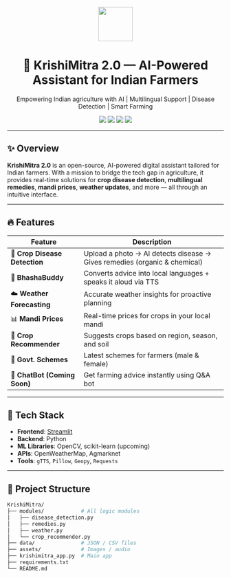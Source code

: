 <p align="center">
  <img src="https://img.icons8.com/color/96/tractor.png" width="80"/>
</p>

<h1 align="center">🌾 KrishiMitra 2.0 — AI-Powered Assistant for Indian Farmers</h1>

<p align="center">
  Empowering Indian agriculture with AI | Multilingual Support | Disease Detection | Smart Farming
</p>

<p align="center">
  <img src="https://img.shields.io/badge/Python-3.8%2B-green?style=flat&logo=python"/>
  <img src="https://img.shields.io/badge/Streamlit-%23FF4B4B.svg?&style=flat&logo=streamlit&logoColor=white"/>
  <img src="https://img.shields.io/badge/Open%20Source-%2312100E.svg?&style=flat&logo=github"/>
  <img src="https://img.shields.io/badge/Made%20for-GSSoC-orange"/>
</p>

---

## ✨ Overview

**KrishiMitra 2.0** is an open-source, AI-powered digital assistant tailored for Indian farmers. With a mission to bridge the tech gap in agriculture, it provides real-time solutions for **crop disease detection**, **multilingual remedies**, **mandi prices**, **weather updates**, and more — all through an intuitive interface.

---

## 🔥 Features

| Feature | Description |
|--------|-------------|
| 🧠 **Crop Disease Detection** | Upload a photo → AI detects disease → Gives remedies (organic & chemical) |
| 💬 **BhashaBuddy** | Converts advice into local languages + speaks it aloud via TTS |
| ☁️ **Weather Forecasting** | Accurate weather insights for proactive planning |
| 📊 **Mandi Prices** | Real-time prices for crops in your local mandi |
| 🌱 **Crop Recommender** | Suggests crops based on region, season, and soil |
| 🧾 **Govt. Schemes** | Latest schemes for farmers (male & female) |
| 🤖 **ChatBot (Coming Soon)** | Get farming advice instantly using Q&A bot |

---

## 🧠 Tech Stack

- **Frontend**: [Streamlit](https://streamlit.io/)
- **Backend**: Python
- **ML Libraries**: OpenCV, scikit-learn (upcoming)
- **APIs**: OpenWeatherMap, Agmarknet
- **Tools**: `gTTS`, `Pillow`, `Geopy`, `Requests`

---

## 📁 Project Structure

```bash
KrishiMitra/
├── modules/            # All logic modules
│   ├── disease_detection.py
│   ├── remedies.py
│   ├── weather.py
│   └── crop_recommender.py
├── data/               # JSON / CSV files
├── assets/             # Images / audio
├── krishimitra_app.py  # Main app
├── requirements.txt
└── README.md


